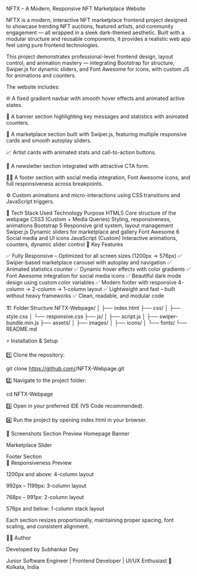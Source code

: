 NFTX – A Modern, Responsive NFT Marketplace Website

NFTX is a modern, interactive NFT marketplace frontend project designed to showcase trending NFT auctions, featured artists, and community engagement — all wrapped in a sleek dark-themed aesthetic.
Built with a modular structure and reusable components, it provides a realistic web app feel using pure frontend technologies.

This project demonstrates professional-level frontend design, layout control, and animation mastery — integrating Bootstrap for structure, Swiper.js for dynamic sliders, and Font Awesome for icons, with custom JS for animations and counters.

The website includes:

🌐 A fixed gradient navbar with smooth hover effects and animated active states.

🎨 A banner section highlighting key messages and statistics with animated counters.

💎 A marketplace section built with Swiper.js, featuring multiple responsive cards and smooth autoplay sliders.

📈 Artist cards with animated stats and call-to-action buttons.

📰 A newsletter section integrated with attractive CTA form.

🧍‍♂️ A footer section with social media integration, Font Awesome icons, and full responsiveness across breakpoints.

⚙️ Custom animations and micro-interactions using CSS transitions and JavaScript triggers.

🧰 Tech Stack Used
Technology	Purpose
HTML5	Core structure of the webpage
CSS3 (Custom + Media Queries)	Styling, responsiveness, animations
Bootstrap 5	Responsive grid system, layout management
Swiper.js	Dynamic sliders for marketplace and gallery
Font Awesome 6	Social media and UI icons
JavaScript (Custom)	Interactive animations, counters, dynamic slider control
🎯 Key Features

✅ Fully Responsive – Optimized for all screen sizes (1200px → 576px)
✅ Swiper-based marketplace carousel with autoplay and navigation
✅ Animated statistics counter
✅ Dynamic hover effects with color gradients
✅ Font Awesome integration for social media icons
✅ Beautiful dark mode design using custom color variables
✅ Modern footer with responsive 4-column → 2-column → 1-column layout
✅ Lightweight and fast – built without heavy frameworks
✅ Clean, readable, and modular code

🏗️ Folder Structure
NFTX-Webpage/
│
├── index.html
├── css/
│   ├── style.css
│   └── responsive.css
├── js/
│   ├── script.js
│   ├── swiper-bundle.min.js
├── assets/
│   ├── images/
│   ├── icons/
│   └── fonts/
└── README.md

⚡ Installation & Setup

1️⃣ Clone the repository:

git clone https://github.com/<your-username>/NFTX-Webpage.git


2️⃣ Navigate to the project folder:

cd NFTX-Webpage


3️⃣ Open in your preferred IDE (VS Code recommended).

4️⃣ Run the project by opening index.html in your browser.

🎨 Screenshots
Section	Preview
Homepage Banner	

Marketplace Slider	

Footer Section	
📱 Responsiveness Preview

1200px and above: 4-column layout

992px – 1199px: 3-column layout

768px – 991px: 2-column layout

576px and below: 1-column stack layout

Each section resizes proportionally, maintaining proper spacing, font scaling, and consistent alignment.

🧑‍💻 Author

Developed by Subhankar Dey

Junior Software Engineer | Frontend Developer | UI/UX Enthusiast
📍 Kolkata, India
